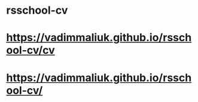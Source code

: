 # rsschool-cv
# https://vadimmaliuk.github.io/rsschool-cv/cv
# https://vadimmaliuk.github.io/rsschool-cv/
